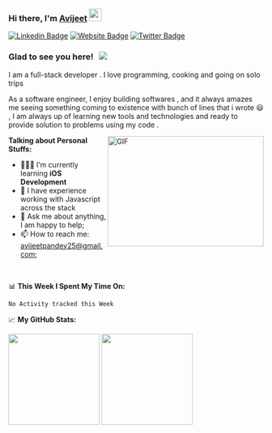 ### Hi there, I'm <a href="https://avijeetpandey.github.io" target="_blank">Avijeet</a> <img src="https://media.giphy.com/media/hvRJCLFzcasrR4ia7z/giphy.gif" width="25px">

[![Linkedin Badge](https://img.shields.io/badge/-LinkedIn-0e76a8?style=flat-square&logo=Linkedin&logoColor=white)](https://linkedin.com/in/avijeet2200)
[![Website Badge](https://img.shields.io/badge/Website-3b5998?style=flat-square&logo=google-chrome&logoColor=white)](https://avijeetpandey.github.io)
[![Twitter Badge](https://img.shields.io/badge/-Twitter-00acee?style=flat-square&logo=Twitter&logoColor=white)](https://twitter.com/avijeetpandey25)

### Glad to see you here! &nbsp; ![](https://visitor-badge.glitch.me/badge?page_id=avijeetpandey.avijeetpandey)

I am a full-stack developer . I love programming, cooking and going on solo trips

As a software engineer, I enjoy building softwares , and it always amazes me seeing something coming to existence with bunch of lines that i wrote 😃 , I am always up of learning new tools and technologies and ready to provide solution to problems using my code .

<img align="right" alt="GIF" src="https://github.com/Gapur/Gapur/blob/master/coding.gif?raw=true" width="308" height="218" />
  

**Talking about Personal Stuffs:**

- 👨🏻‍💻 I’m currently learning **iOS Development**
- 🚀 I have experience working with Javascript across the stack
- 💬 Ask me about anything, I am happy to help;
- 📫 How to reach me: avijeetpandey25@gmail.com;

<!--
- 📝 [Resume](https://gkassym.netlify.app/Resume.pdf).
-->
</br>

📊 **This Week I Spent My Time On:**
<!--START_SECTION:waka-->
```text
No Activity tracked this Week
```
<!--END_SECTION:waka-->


📈 **My GitHub Stats:**

<p>
  <img height="180em" src="https://github-readme-stats.vercel.app/api?username=avijeetpandey&show_icons=true&hide_border=true&&count_private=true&include_all_commits=true" />
  <img height="180em" src="https://github-readme-stats.vercel.app/api/top-langs/?username=avijeetpandey&exclude_repo=laravel_dental_site_project=true&hide_border=true&layout=compact&langs_count=12&hide=php"/>
</p>




